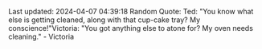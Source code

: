 Last updated: 2024-04-07 04:39:18
Random Quote: Ted: "You know what else is getting cleaned, along with that cup-cake tray? My conscience!"Victoria: "You got anything else to atone for? My oven needs cleaning." - Victoria